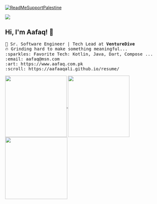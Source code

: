 [![ReadMeSupportPalestine](https://raw.githubusercontent.com/Safouene1/support-palestine-banner/master/banner-support.svg)](https://github.com/AafaaqAli/AafaaqAli/blob/main/Support.md)

![](https://komarev.com/ghpvc/?username=AafaaqAli&label=PROFILE+VIEWS) 
## Hi, I'm Aafaq! 👋 <br>


<p>
  <samp>
    💼 Sr. Software Engineer | Tech Lead at <b> VentureDive </b> <br>
    🔥 Grinding hard to make something meaningful...  <br>
    :sparkles: Favorite Tech: Kotlin, Java, Dart, Compose ... <br>
    :email:	aafaq@msn.com <br>
    :art: https://www.aafaq.com.pk <br>
    :scroll: https://aafaaqali.github.io/resume/
  </samp>
</p>

<a href="#">
  <img height=200 align="center" src="https://my-stats-43gk.vercel.app/api?username=AafaaqAli&show_icons=true&theme=oldie&hide=contribs,issues&show=discussions_answered&rank_icon=github&include_all_commits=true&card_width=150" />
</a>
<a href="#">
  <img height=200 align="center" src="https://my-stats-43gk.vercel.app/api/top-langs/?username=AafaaqAli&hide=html,scss,css&langs_count=8&layout=compact&theme=oldie&card_width=150" />
</a>

<img align="left" height=202 src="https://github-readme-streak-stats-git-main-davids-projects-ad77adcc.vercel.app/?user=AafaaqAli&theme=oldie"/>



